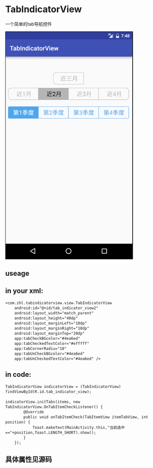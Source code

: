 # TabIndicatorView
一个简单的tab导航控件

<img src="GIF.gif"></br>

useage
---
in your xml:
-

    <com.zhl.tabindicatorview.view.TabIndicatorView
        android:id="@+id/tab_indicator_view2"
        android:layout_width="match_parent"
        android:layout_height="40dp"
        android:layout_marginLeft="10dp"
        android:layout_marginRight="10dp"
        android:layout_marginTop="20dp"
        app:tabCheckBGcolor="#4ea6ed"
        app:tabCheckedTextColor="#efffff"
        app:tabCornerRadiu="10"
        app:tabUnCheckBGcolor="#4ea6ed"
        app:tabUnCheckedTextColor="#4ea6ed" />
        
in code:
-

    TabIndicatorView indicatorView = (TabIndicatorView) findViewById(R.id.tab_indicator_view);

    indicatorView.initTabs(items, new TabIndicatorView.OnTabItemCheckListener() {
            @Override
            public void onTabItemCheck(TabItemView itemTabView, int position) {
                Toast.makeText(MainActivity.this,"当前选中=="+position,Toast.LENGTH_SHORT).show();
            }
        });
具体属性见源码
---
